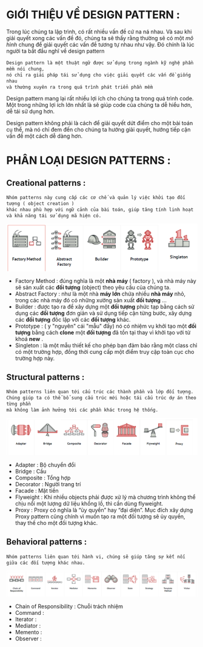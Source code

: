 # GIỚI THIỆU VỀ DESIGN PATTERN :

Trong lúc chúng ta lập trình, có rất nhiều vấn đề cứ na ná nhau. Và sau khi giải quyết xong các vấn đề đó, chúng ta sẽ thấy rằng thường sẽ có một _mô hình_ chung để giải quyết các vấn đề tương tự nhau như vậy. Đó chính là lúc người ta bắt đầu nghĩ về design pattern

    Design pattern là một thuật ngữ được sử dụng trong ngành kỹ nghệ phần mềm nói chung, 
    nó chỉ ra giải pháp tái sử dụng cho việc giải quyết các vấn đề giống nhau 
    và thường xuyên ra trong quá trình phát triển phần mềm

Design pattern mang lại rất nhiều lợi ích cho chúng ta trong quá trình code. Một trong những lợi ích lớn nhất là sẽ giúp code của chúng ta dễ hiểu hơn, dễ tái sử dụng hơn.

Design pattern không phải là cách để giải quyết dứt điểm cho một bài toán cụ thể, mà nó chỉ đem đến cho chúng ta hướng giải quyết, hướng tiếp cận vấn đề một cách dễ dàng hơn.

# PHÂN LOẠI DESIGN PATTERNS :

## Creational patterns : 
    
    Nhóm patterns này cung cấp các cơ chế và quản lý việc khởi tạo đối tượng ( object creation ) 
    khác nhau phù hợp với ngữ cảnh của bài toán, giúp tăng tính linh hoạt và khả năng tái sử dụng mã hiện có.

![Creational-patterns.png](https://github.com/mana147/JavaScript/blob/main/js-advance/img/Creational-patterns.png?raw=true)

- Factory Method : đúng nghĩa là một **nhà máy** ( factory ), và nhà máy này sẽ sản xuất các **đối tượng** (object) theo yêu cầu của chúng ta.
- Abstract Factory : như là một nhà **máy lớn** chứa nhiều **nhà máy** nhỏ, trong các nhà máy đó có những xưởng sản xuất **đối tượng** ...
- Builder : được tạo ra để xây dựng một **đối tượng** phức tạp bằng cách sử dụng các **đối tượng** đơn giản và sử dụng tiếp cận từng bước, xây dựng các **đối tượng** đôc lập với các **đối tượng** khác.
- Prototype : ( y "nguyên" cái "mẫu" đấy) nó có nhiệm vụ khởi tạo một **đối tượng** bằng cách **clone** một **đối tượng** đã tồn tại thay vì khởi tạo với từ khoá **new** .  
- Singleton : là một mẫu thiết kế cho phép bạn đảm bảo rằng một class chỉ có một trường hợp, đồng thời cung cấp một điểm truy cập toàn cục cho trường hợp này.

## Structural patterns :

    Nhóm patterns liên quan tới cấu trúc các thành phần và lớp đối tượng. 
    Chúng giúp ta có thể bổ sung cấu trúc mới hoặc tái cấu trúc dự án theo từng phần 
    mà không làm ảnh hưởng tới các phần khác trong hệ thống.

![Structural-pattern.png](https://github.com/mana147/JavaScript/blob/main/js-advance/img/Structural-pattern.png?raw=true)

- Adapter : Bộ chuyển đổi
- Bridge : Cầu
- Composite : Tổng hợp
- Decorator : Người trang trí
- Facade : Mặt tiền
- Flyweight : Khi nhiều objects phải được xử lý mà chương trình không thể chịu nổi một lượng dữ liệu khổng lồ, thì cần dùng flyweight.
- Proxy : Proxy có nghĩa là “ủy quyền” hay “đại diện”. Mục đích xây dựng Proxy pattern cũng chính vì muốn tạo ra một đối tượng sẽ ủy quyền, thay thế cho một đối tượng khác.

## Behavioral patterns : 

    Nhóm patterns liên quan tới hành vi, chúng sẽ giúp tăng sự kết nối giữa các đối tượng khác nhau.

![Behavioral-patterns.png](https://github.com/mana147/JavaScript/blob/main/js-advance/img/Behavioral-patterns.png?raw=true)

- Chain of Responsibility : Chuỗi trách nhiệm
- Command : 
- Iterator : 
- Mediator : 
- Memento :
- Observer : 
